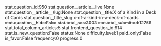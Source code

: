 stat.question_id:950
stat.question__article__live:None
stat.question__article__slug:None
stat.question__title:X of a Kind in a Deck of Cards
stat.question__title_slug:x-of-a-kind-in-a-deck-of-cards
stat.question__hide:False
stat.total_acs:3903
stat.total_submitted:12758
stat.total_column_articles:5
stat.frontend_question_id:914
stat.is_new_question:False
status:None
difficulty.level:1
paid_only:False
is_favor:False
frequency:0
progress:0
